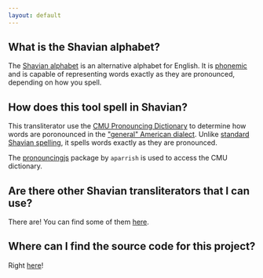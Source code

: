 ```yaml
---
layout: default
---
```


## What is the Shavian alphabet?

The [Shavian alphabet](https://www.shavian.info/) is an alternative alphabet for English.
It is [phonemic](https://en.wikipedia.org/wiki/Phonemic_orthography) and is capable
of representing words exactly as they are pronounced, depending on how you spell.

## How does this tool spell in Shavian?

This transliterator use the [CMU Pronouncing Dictionary](http://www.speech.cs.cmu.edu/cgi-bin/cmudict)
to determine how words are poronounced in the ["general" American dialect](https://en.wikipedia.org/wiki/General_American_English).
Unlike [standard Shavian spelling](https://www.shavian.info/spelling/), it spells words exactly as they are pronounced.

The [pronouncingjs](https://github.com/aparrish/pronouncingjs) package by `aparrish` is used to access the CMU dictionary.

## Are there other Shavian transliterators that I can use?

There are! You can find some of them [here](https://www.shavian.info/resources/).

## Where can I find the source code for this project?

Right [here](https://github.com/mxskylar/american-shavian-transliterator)!